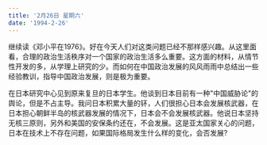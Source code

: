 ```yaml
---
title: '2月26日 星期六'
date: '1994-2-26'
---
```

继续读《邓小平在1976》。好在今天人们对这类问题已经不那样感兴趣。从这里面看，合理的政治生活秩序对一个国家的政治生活多么重要。这方面的材料，从情节性开发的多，从学理上研究的少。而如何在中国政治发展的风风雨雨中总结出一些经验教训，指导中国政治发展，则是极为重要。

在日本研究中心见到原来复旦的日本学生。他谈到日本目前有一种"中国威胁论"的舆论，但是不占主导。我问日本积累大量的钚，人们很担心日本会发展核武器，在日本担心朝鲜半岛的核武器发展的情况下，日本会不会发展核武器。他说日本坚持无核三原则，另外和美国的安保条约还在，不会发展。这是亚太国家关心的问题，日本在技术上不存在问题，如果国际格局发生什么样的变化，会否发展?